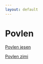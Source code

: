```yaml
---
layout: default
---
```


# Povlen

[Povlen jesen](./povlen-jesen.gpx)

[Povlen zimi](./povlen-zimi.gpx)